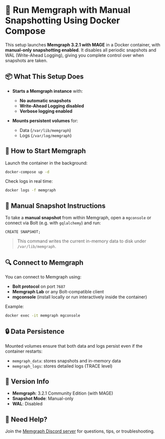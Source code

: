 # 💾 Run Memgraph with Manual Snapshotting Using Docker Compose

This setup launches **Memgraph 3.2.1 with MAGE** in a Docker container, with **manual-only snapshotting enabled**. It disables all periodic snapshots and WAL (Write-Ahead Logging), giving you complete control over when snapshots are taken.

## 📦 What This Setup Does

* **Starts a Memgraph instance** with:

  * **No automatic snapshots**
  * **Write-Ahead Logging disabled**
  * **Verbose logging enabled**
* **Mounts persistent volumes** for:

  * Data (`/var/lib/memgraph`)
  * Logs (`/var/log/memgraph`)

## 🚀 How to Start Memgraph

Launch the container in the background:

```bash
docker-compose up -d
```

Check logs in real time:

```bash
docker logs -f memgraph
```

## 💾 Manual Snapshot Instructions

To take a **manual snapshot** from within Memgraph, open a `mgconsole` or connect via Bolt (e.g. with `gqlalchemy`) and run:

```cypher
CREATE SNAPSHOT;
```

> This command writes the current in-memory data to disk under `/var/lib/memgraph`.

## 🔍 Connect to Memgraph

You can connect to Memgraph using:

* **Bolt protocol** on port `7687`
* **Memgraph Lab** or any Bolt-compatible client
* **mgconsole** (install locally or run interactively inside the container)

Example:

```bash
docker exec -it memgraph mgconsole
```

## 🔒 Data Persistence

Mounted volumes ensure that both data and logs persist even if the container restarts:

* `memgraph_data`: stores snapshots and in-memory data
* `memgraph_logs`: stores detailed logs (TRACE level)

## 🧾 Version Info

* **Memgraph**: 3.2.1 Community Edition (with MAGE)
* **Snapshot Mode**: Manual-only
* **WAL**: Disabled

## 💬 Need Help?

Join the [Memgraph Discord server](https://discord.gg/memgraph) for questions, tips, or troubleshooting.

